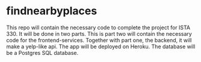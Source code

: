 # findnearbyplaces

This repo will contain the necessary code to complete the project for ISTA 330. It will be done
  in two parts. This is part two will contain the necessary code for the frontend-services.
  Together with part one, the backend, it will make a yelp-like api. The app will be deployed on
  Heroku. The database will be a Postgres SQL database.
